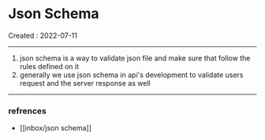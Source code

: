 # Json Schema
Created : 2022-07-11

---
1. json schema is a way to validate json file and make sure that follow the rules defined on it
2. generally we use json schema in api's development to validate users request and the server response as well 

---

### refrences
- [[inbox/json schema]]
